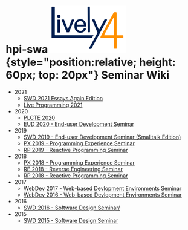 <lively-import src="./_logo.html"></lively-import>

# hpi-swa ![Lively 4](lively4_logo_smooth_200.png){style="position:relative; height: 60px; top: 20px"} Seminar Wiki

- 2021
  - [SWD 2021 Essays Again Edition](SWD2021/)
  - [Live Programming 2021](Live2021/)
- 2020
  - [PLCTE 2020](PLCTE2020/)
  - [EUD 2020  - End-user Development Seminar](EUD2020/)
- 2019
  - [SWD 2019  - End-user Development Seminar (Smalltalk Edition)](SWD2019)
  - [PX 2019 - Programming Experience Seminar](PX2019/)
  - [RP 2019  - Reactive Programming Seminar](RP2019/)
- 2018
  - [PX 2018 - Programming Experience Seminar](PX2018/)
  - [RE 2018 - Reverse Engineering Seminar](RE2018/)
  - [RP 2018  - Reactive Programming Seminar](RP2018/)
- 2017
  - [WebDev 2017 - Web-based Devlopment Environments Seminar](WebDev2017/)
  - [WebDev 2016 - Web-based Devlopment Environments Seminar](WebDev2016/)
- 2016
  - [SWD 2016 - Software Design Seminar/](SWD2016/)
- 2015
  - [SWD 2015 - Software Design Seminar](SWD2015/)


<script>
import Files from "src/client/files.js"
var md = lively.query(this, "lively-markdown");
// Files.generateMarkdownFileListing(md.shadowRoot)
</script>


<lively-import src="./_footer.html"></lively-import>